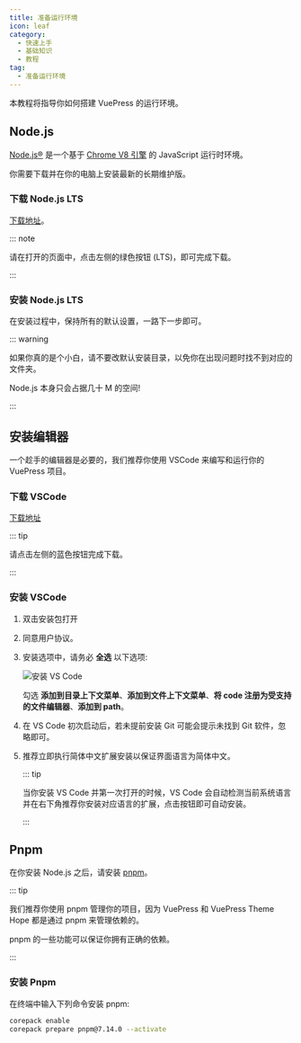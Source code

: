 ```yaml
---
title: 准备运行环境
icon: leaf
category:
  - 快速上手
  - 基础知识
  - 教程
tag:
  - 准备运行环境
---
```


本教程将指导你如何搭建 VuePress 的运行环境。

<!-- more -->

## Node.js

[Node.js®](https://nodejs.org/zh-cn/) 是一个基于 [Chrome V8 引擎](https://v8.dev/) 的 JavaScript 运行时环境。

你需要下载并在你的电脑上安装最新的长期维护版。

### 下载 Node.js LTS

[下载地址](https://nodejs.org/zh-cn/)。

::: note

请在打开的页面中，点击左侧的绿色按钮 (LTS)，即可完成下载。

:::

### 安装 Node.js LTS

在安装过程中，保持所有的默认设置，一路下一步即可。

::: warning

如果你真的是个小白，请不要改默认安装目录，以免你在出现问题时找不到对应的文件夹。

Node.js 本身只会占据几十 M 的空间!

:::

## 安装编辑器

一个趁手的编辑器是必要的，我们推荐你使用 VSCode 来编写和运行你的 VuePress 项目。

### 下载 VSCode

[下载地址](https://code.visualstudio.com/)

::: tip

请点击左侧的蓝色按钮完成下载。

:::

### 安装 VSCode

1. 双击安装包打开

1. 同意用户协议。

1. 安装选项中，请务必 **全选** 以下选项:

   ![安装 VS Code](./assets/vscode-install.png)

   勾选 **添加到目录上下文菜单**、**添加到文件上下文菜单**、**将 code 注册为受支持的文件编辑器**、**添加到 path**。

1. 在 VS Code 初次启动后，若未提前安装 Git 可能会提示未找到 Git 软件，忽略即可。

1. 推荐立即执行简体中文扩展安装以保证界面语言为简体中文。

   ::: tip

   当你安装 VS Code 并第一次打开的时候，VS Code 会自动检测当前系统语言并在右下角推荐你安装对应语言的扩展，点击按钮即可自动安装。

   :::

## Pnpm

在你安装 Node.js 之后，请安装 [pnpm](https://pnpm.io)。

::: tip

我们推荐你使用 pnpm 管理你的项目，因为 VuePress 和 VuePress Theme Hope 都是通过 pnpm 来管理依赖的。

pnpm 的一些功能可以保证你拥有正确的依赖。

:::

### 安装 Pnpm

在终端中输入下列命令安装 pnpm:

```sh
corepack enable
corepack prepare pnpm@7.14.0 --activate
```
